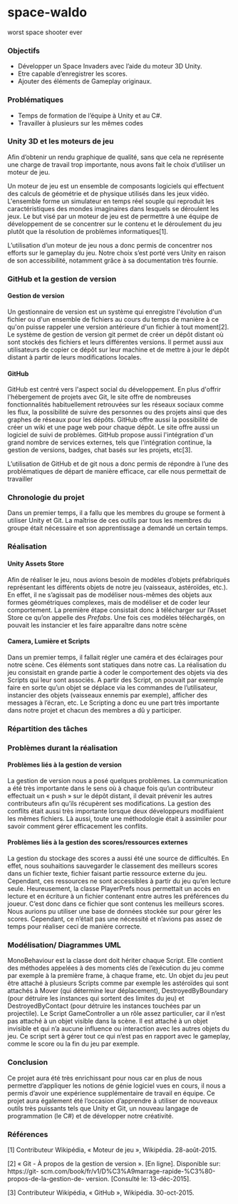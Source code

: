 # space-waldo
worst space shooter ever


### Objectifs
- Développer un Space Invaders avec l’aide du moteur 3D Unity.
- Etre capable d’enregistrer les scores.
- Ajouter des éléments de Gameplay originaux.

### Problématiques
- Temps de formation de l’équipe à Unity et au C#.
- Travailler à plusieurs sur les mêmes codes

### Unity 3D et les moteurs de jeu
Afin d’obtenir un rendu graphique de qualité, sans que cela ne représente une charge de travail trop importante, nous avons fait le choix d’utiliser un moteur de jeu.

Un moteur de jeu est un ensemble de composants logiciels qui effectuent des calculs de géométrie et de physique utilisés dans les jeux vidéo. L'ensemble forme un simulateur en temps réel souple qui reproduit les caractéristiques des mondes imaginaires dans lesquels se déroulent les jeux. Le but visé par un moteur de jeu est de permettre à une équipe de développement de se concentrer sur le contenu et le déroulement du jeu plutôt que la résolution de problèmes informatiques[1].

L’utilisation d’un moteur de jeu nous a donc permis de concentrer nos efforts sur le gameplay du jeu. Notre choix s’est porté vers Unity en raison de son accessibilité, notamment grâce à sa documentation très fournie.

### GitHub et la gestion de version
#### Gestion de version
Un gestionnaire de version est un système qui enregistre l'évolution d'un fichier ou d'un ensemble de fichiers au cours du temps de manière à ce qu'on puisse rappeler une version antérieure d'un fichier à tout moment[2]. Le système de gestion de version git permet de créer un dépôt distant où sont stockés des fichiers et leurs différentes versions. Il permet aussi aux utilisateurs de copier ce dépôt sur leur machine et de mettre à jour le dépôt distant à partir de leurs modifications locales.

#### GitHub
GitHub est centré vers l'aspect social du développement. En plus d'offrir l'hébergement de projets avec Git, le site offre de nombreuses fonctionnalités habituellement retrouvées sur les réseaux sociaux comme les flux, la possibilité de suivre des personnes ou des projets ainsi que des graphes de réseaux pour les dépôts. GitHub offre aussi la possibilité de créer un wiki et une page web pour chaque dépôt. Le site offre aussi un logiciel de suivi de problèmes. GitHub propose aussi l'intégration d'un grand nombre de services externes, tels que l'intégration continue, la gestion de versions, badges, chat basés sur les projets, etc[3].

L’utilisation de GitHub et de git nous a donc permis de répondre à l’une des problématiques de départ de manière efficace, car elle nous permettait de travailler

### Chronologie du projet
Dans un premier temps, il a fallu que les membres du groupe se forment à utiliser Unity et Git. La maîtrise de ces outils par tous les membres du groupe était nécessaire et son apprentissage a demandé un certain temps.

### Réalisation
#### Unity Assets Store
Afin de réaliser le jeu, nous avions besoin de modèles d’objets préfabriqués représentant les différents objets de notre jeu (vaisseaux, astéroïdes, etc.). En effet, il ne s’agissait pas de modéliser nous-mêmes des objets aux formes géométriques complexes, mais de modéliser et de coder leur comportement. La première étape consistait donc à télécharger sur l’Asset Store ce qu’on appelle des *Prefabs*. Une fois ces modèles téléchargés, on pouvait les instancier et les faire apparaître dans notre scène

#### Camera, Lumière et Scripts
Dans un premier temps, il fallait régler une caméra et des éclairages pour notre scène. Ces éléments sont statiques dans notre cas. La réalisation du jeu consistait en grande partie à coder le comportement des objets via des Scripts qui leur sont associés. A partir des Script, on pouvait par exemple faire en sorte qu’un objet se déplace via les commandes de l’utilisateur, instancier des objets (vaisseaux ennemis par exemple), afficher des messages à l’écran, etc. Le Scripting a donc eu une part très importante dans notre projet et chacun des membres a dû y participer.

### Répartition des tâches

### Problèmes durant la réalisation
#### Problèmes liés à la gestion de version
La gestion de version nous a posé quelques problèmes. La communication a été très importante dans le sens où à chaque fois qu’un contributeur effectuait un « push » sur le dépôt distant, il devait prévenir les autres contributeurs afin qu’ils récupèrent ses modifications. La gestion des conflits était aussi très importante lorsque deux développeurs modifiaient les mêmes fichiers. Là aussi, toute une méthodologie était à assimiler pour savoir comment gérer efficacement les conflits.

#### Problèmes liés à la gestion des scores/ressources externes
La gestion du stockage des scores a aussi été une source de difficultés. En effet, nous souhaitions sauvegarder le classement des meilleurs scores dans un fichier texte, fichier faisant partie ressource externe du jeu. Cependant, ces ressources ne sont accessibles à partir du jeu qu’en lecture seule. Heureusement, la classe PlayerPrefs nous permettait un accès en lecture et en écriture à un fichier contenant entre autres les préférences du joueur. C’est donc dans ce fichier que sont contenus les meilleurs scores. Nous aurions pu utiliser une base de données stockée sur pour gérer les scores. Cependant, ce n’était pas une nécessité et n’avions pas assez de temps pour réaliser ceci de manière correcte.

### Modélisation/ Diagrammes UML
MonoBehaviour est la classe dont doit hériter chaque Script. Elle contient des méthodes appelées à des moments clés de l’exécution du jeu comme par exemple à la première frame, à chaque frame, etc. Un objet du jeu peut être attaché à plusieurs Scripts comme par exemple les astéroïdes qui sont attachés à Mover (qui détermine leur déplacement), DestroyedByBoundary (pour détruire les instances qui sortent des limites du jeu) et DestroyedByContact (pour détruire les instances touchées par un projectile). Le Script GameController a un rôle assez particulier, car il n’est pas attaché à un objet visible dans la scène. Il est attaché à un objet invisible et qui n’a aucune influence ou interaction avec les autres objets du jeu. Ce script sert à gérer tout ce qui n’est pas en rapport avec le gameplay, comme le score ou la fin du jeu par exemple.

### Conclusion
Ce projet aura été très enrichissant pour nous car en plus de nous permettre d’appliquer les notions de génie logiciel vues en cours, il nous a permis d’avoir une expérience supplémentaire de travail en équipe. Ce projet aura également été l’occasion d’apprendre à utiliser de nouveaux outils très puissants tels que Unity et Git, un nouveau langage de programmation (le C#) et de développer notre créativité.

### Références
[1] Contributeur Wikipédia, « Moteur de jeu », Wikipédia. 28-août-2015.

[2] « Git - À propos de la gestion de version ». [En ligne]. Disponible sur: https://git-
scm.com/book/fr/v1/D%C3%A9marrage-rapide-%C3%80-propos-de-la-gestion-de-
version. [Consulté le: 13-déc-2015].

[3] Contributeur Wikipédia, « <span lang=“en”>GitHub</span> », Wikipédia. 30-oct-2015.
